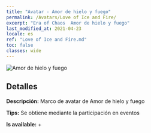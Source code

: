 ```yaml
---
title: "Avatar - Amor de hielo y fuego"
permalink: /Avatars/Love of Ice and Fire/
excerpt: "Era of Chaos  Amor de hielo y fuego"
last_modified_at: 2021-04-23
locale: es
ref: "Love of Ice and Fire.md"
toc: false
classes: wide
---
```

 ![Amor de hielo y fuego](/images/a/avatarFrame_28.png)

## Detalles

 **Descripción:** Marco de avatar de Amor de hielo y fuego 

 **Tips:** Se obtiene mediante la participación en eventos 

 **Is available:**  + 

